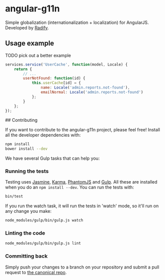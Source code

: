 angular-g11n
============

Simple globalization (internationalization + localization) for AngularJS. Developed by [Radify](http://radify.io).

## Usage example

TODO pick out a better example

```javascript
services.service('UserCache', function(model, Locale) {
	return {
		// ...
		userNotFound: function(id) {
			this.userCache[id] = {
				name: Locale('admin.reports.not-found'),
				emailNormal: Locale('admin.reports.not-found')
			};
		}
	};
});
```

## Contributing

If you want to contribute to the angular-g11n project, please feel free! Install all the developer dependencies with:

```bash
npm install
bower install --dev
```

We have several Gulp tasks that can help you:

### Running the tests

Testing uses [Jasmine](http://jasmine.github.io/), [Karma](http://karma-runner.github.io/0.12/index.html), [PhantomJS](http://phantomjs.org/) and [Gulp](http://gulpjs.com/). All these are installed when you do an `npm install --dev`. You can run the tests with:

```bash
bin/test
```

If you run the watch task, it will run the tests in 'watch' mode, so it'll run on any change you make:

```bash
node_modules/gulp/bin/gulp.js watch
```

### Linting the code

```bash
node_modules/gulp/bin/gulp.js lint
```

### Committing back

Simply push your changes to a branch on your repository and submit a pull request to [the canonical repo](https://github.com/uor/angular-g11n).
